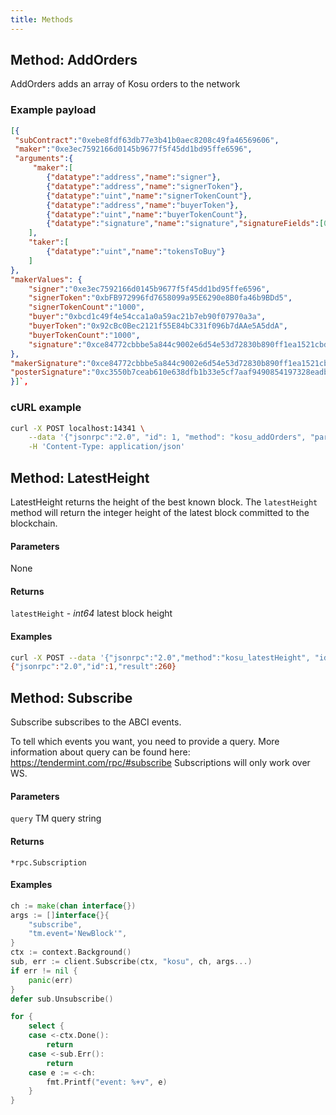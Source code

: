 ```yaml
---
title: Methods
---
```


## Method: AddOrders

AddOrders adds an array of Kosu orders to the network

### Example payload

```json
[{
 "subContract":"0xebe8fdf63db77e3b41b0aec8208c49fa46569606",
 "maker":"0xe3ec7592166d0145b9677f5f45dd1bd95ffe6596",
 "arguments":{
	 "maker":[
	 	{"datatype":"address","name":"signer"},
		{"datatype":"address","name":"signerToken"},
		{"datatype":"uint","name":"signerTokenCount"},
		{"datatype":"address","name":"buyerToken"},
		{"datatype":"uint","name":"buyerTokenCount"},
		{"datatype":"signature","name":"signature","signatureFields":[0,1,2,3,4]}
	],
	"taker":[
		{"datatype":"uint","name":"tokensToBuy"}
	]
},
"makerValues": {
	"signer":"0xe3ec7592166d0145b9677f5f45dd1bd95ffe6596",
	"signerToken":"0xbFB972996fd7658099a95E6290e8B0fa46b9BDd5",
	"signerTokenCount":"1000",
	"buyer":"0xbcd1c49f4e54cca1a0a59ac21b7eb90f07970a3a",
	"buyerToken":"0x92cBc0Bec2121f55E84bC331f096b7dAAe5A5ddA",
	"buyerTokenCount":"1000",
	"signature":"0xce84772cbbbe5a844c9002e6d54e53d72830b890ff1ea1521cbd86faada28aa136997b5cd3cafd85e887a9d6fc25bb2bfbe03fc6319d371b2c976f3374bcd8c300"
},
"makerSignature":"0xce84772cbbbe5a844c9002e6d54e53d72830b890ff1ea1521cbd86faada28aa136997b5cd3cafd85e887a9d6fc25bb2bfbe03fc6319d371b2c976f3374bcd8c300",
"posterSignature":"0xc3550b7ceab610e638dfb1b33e5cf7aaf9490854197328eadbe8ac049adef7510a07a0ea046fa1d410c5cc1048828152b9368a8d8925f8f0072192ebfe1bbb3101"
}]`,
```

### cURL example

```bash
curl -X POST localhost:14341 \
	--data '{"jsonrpc":"2.0", "id": 1, "method": "kosu_addOrders", "params": [[<PAYLOAD>]]}' \
	-H 'Content-Type: application/json'
```

## Method: LatestHeight

LatestHeight returns the height of the best known block.
The `latestHeight` method will return the integer height of the latest block committed to the blockchain.

#### Parameters

None

#### Returns

`latestHeight` - _int64_ latest block height

#### Examples

```bash
curl -X POST --data '{"jsonrpc":"2.0","method":"kosu_latestHeight", "id": 1}' localhost:14341 --header 'Content-Type: application/json'
{"jsonrpc":"2.0","id":1,"result":260}
```

## Method: Subscribe

Subscribe subscribes to the ABCI events.

To tell which events you want, you need to provide a query.
More information about query can be found here: https://tendermint.com/rpc/#subscribe
Subscriptions will only work over WS.

#### Parameters

`query` TM query string

#### Returns

`*rpc.Subscription`

#### Examples

```go
ch := make(chan interface{})
args := []interface{}{
	"subscribe",
	"tm.event='NewBlock'",
}
ctx := context.Background()
sub, err := client.Subscribe(ctx, "kosu", ch, args...)
if err != nil {
	panic(err)
}
defer sub.Unsubscribe()

for {
	select {
	case <-ctx.Done():
		return
	case <-sub.Err():
		return
	case e := <-ch:
		fmt.Printf("event: %+v", e)
	}
}
```
